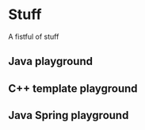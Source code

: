 Stuff
=====

A fistful of stuff

Java playground
--

C++ template playground
--

Java Spring playground
--

